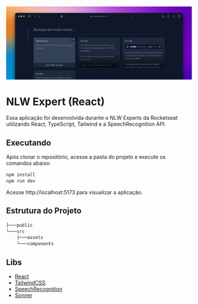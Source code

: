 ![Cover](./.github/cover.png)

# NLW Expert (React)

Essa aplicação foi desenvolvida durante o NLW Experts da Rocketseat utilizando React, TypeScript, Tailwind e a SpeechRecognition API.

## Executando

Após clonar o repositório, acesse a pasta do projeto e execute os comandos abaixo:

```sh
npm install
npm run dev
```

Acesse http://localhost:5173 para visualizar a aplicação.

## Estrutura do Projeto

``` bash
├───public
└───src
    ├───assets
    └───components
```

## Libs

- [React](https://reactjs.org/)
- [TailwindCSS](https://tailwindcss.com/)
- [SpeechRecognition](https://developer.mozilla.org/en-US/docs/Web/API/SpeechRecognition)
- [Sonner](https://sonner.emilkowal.ski/)
